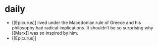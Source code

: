 # daily

-   [[Epicurus]] lived under the Macedonian rule of Greece and his philosophy had radical implications. It shouldn&rsquo;t be so surprising why [[Marx]] was so inspired by him.
-   [[Epicurus]]

